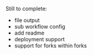 
Still to complete:
* file output
* sub workflow config
* add readme
* deployment support
* support for forks within forks




